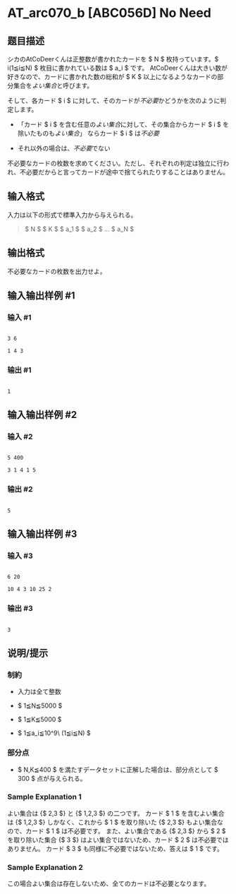 # AT_arc070_b [ABC056D] No Need

## 题目描述

[problemUrl]: https://atcoder.jp/contests/abc056/tasks/arc070_b

シカのAtCoDeerくんは正整数が書かれたカードを $ N $ 枚持っています。$ i(1≦i≦N) $ 枚目に書かれている数は $ a_i $ です。 AtCoDeerくんは大きい数が好きなので、カードに書かれた数の総和が $ K $ 以上になるようなカードの部分集合を*よい集合*と呼びます。

そして、各カード $ i $ に対して、そのカードが*不必要*かどうかを次のように判定します。

- 「カード $ i $ を含む任意の*よい集合*に対して、その集合からカード $ i $ を除いたものも*よい集合*」 ならカード $ i $ は*不必要*
- それ以外の場合は、*不必要*でない

不必要なカードの枚数を求めてください。ただし、それぞれの判定は独立に行われ、不必要だからと言ってカードが途中で捨てられたりすることはありません。

## 输入格式

入力は以下の形式で標準入力から与えられる。

> $ N $ $ K $ $ a_1 $ $ a_2 $ ... $ a_N $

## 输出格式

不必要なカードの枚数を出力せよ。

## 输入输出样例 #1

### 输入 #1

```
3 6
1 4 3
```

### 输出 #1

```
1
```

## 输入输出样例 #2

### 输入 #2

```
5 400
3 1 4 1 5
```

### 输出 #2

```
5
```

## 输入输出样例 #3

### 输入 #3

```
6 20
10 4 3 10 25 2
```

### 输出 #3

```
3
```

## 说明/提示

### 制約

- 入力は全て整数
- $ 1≦N≦5000 $
- $ 1≦K≦5000 $
- $ 1≦a_i≦10^9\ (1≦i≦N) $

### 部分点

- $ N,K≦400 $ を満たすデータセットに正解した場合は、部分点として $ 300 $ 点が与えられる。

### Sample Explanation 1

よい集合は {$ 2,3 $} と {$ 1,2,3 $} の二つです。 カード $ 1 $ を含むよい集合は {$ 1,2,3 $} しかなく、これから $ 1 $ を取り除いた {$ 2,3 $} もよい集合なので、カード $ 1 $ は不必要です。 また、よい集合である {$ 2,3 $} から $ 2 $ を取り除いた集合 {$ 3 $} はよい集合ではないため、カード $ 2 $ は不必要ではありません。 カード $ 3 $ も同様に不必要ではないため、答えは $ 1 $ です。

### Sample Explanation 2

この場合よい集合は存在しないため、全てのカードは不必要となります。